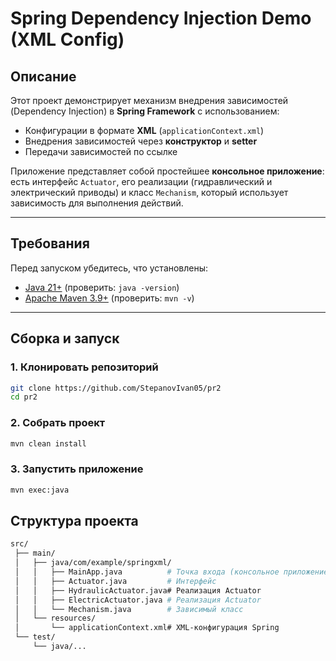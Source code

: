 # Spring Dependency Injection Demo (XML Config)

## Описание
Этот проект демонстрирует механизм внедрения зависимостей (Dependency Injection) в **Spring Framework** с использованием:
- Конфигурации в формате **XML** (`applicationContext.xml`)
- Внедрения зависимостей через **конструктор** и **setter**
- Передачи зависимостей по ссылке

Приложение представляет собой простейшее **консольное приложение**:  
есть интерфейс `Actuator`, его реализации (гидравлический и электрический приводы) и класс `Mechanism`, который использует зависимость для выполнения действий.

---

## Требования
Перед запуском убедитесь, что установлены:
- [Java 21+](https://adoptium.net/) (проверить: `java -version`)
- [Apache Maven 3.9+](https://maven.apache.org/download.cgi) (проверить: `mvn -v`)

---

## Сборка и запуск

### 1. Клонировать репозиторий
```bash
git clone https://github.com/StepanovIvan05/pr2
cd pr2
```

### 2. Cобрать проект
```bash
mvn clean install
```

### 3. Запустить приложение
```bash
mvn exec:java
```

## Структура проекта
```bash
src/
 ├── main/
 │   ├── java/com/example/springxml/
 │   │   ├── MainApp.java          # Точка входа (консольное приложение)
 │   │   ├── Actuator.java         # Интерфейс
 │   │   ├── HydraulicActuator.java# Реализация Actuator
 │   │   ├── ElectricActuator.java # Реализация Actuator
 │   │   └── Mechanism.java        # Зависимый класс
 │   └── resources/
 │       └── applicationContext.xml# XML-конфигурация Spring
 └── test/
     └── java/...
```